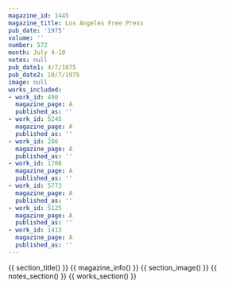 ```yaml
---
magazine_id: 1445
magazine_title: Los Angeles Free Press
pub_date: '1975'
volume: ''
number: 572
month: July 4-10
notes: null
pub_date1: 4/7/1975
pub_date2: 10/7/1975
image: null
works_included:
- work_id: 490
  magazine_page: A
  published_as: ''
- work_id: 5245
  magazine_page: A
  published_as: ''
- work_id: 286
  magazine_page: A
  published_as: ''
- work_id: 1708
  magazine_page: A
  published_as: ''
- work_id: 5773
  magazine_page: A
  published_as: ''
- work_id: 5125
  magazine_page: A
  published_as: ''
- work_id: 1413
  magazine_page: A
  published_as: ''
---
```


{{ section_title() }}
{{ magazine_info() }}
{{ section_image() }}
{{ notes_section() }}
{{ works_section() }}
